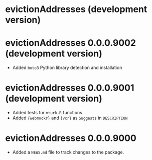 # evictionAddresses (development version)

# evictionAddresses 0.0.0.9002 (development version)
- Added `boto3` Python library detection and installation

# evictionAddresses 0.0.0.9001 (development version)
- Added tests for `mturk.R` functions
- Added `{webmockr}` and `{vcr}` as `Suggests` in `DESCRIPTION`

# evictionAddresses 0.0.0.9000

- Added a `NEWS.md` file to track changes to the package.
